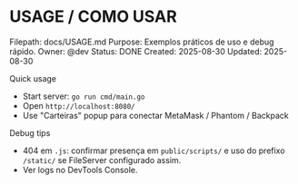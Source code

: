# USAGE / COMO USAR

Filepath: docs/USAGE.md
Purpose: Exemplos práticos de uso e debug rápido.
Owner: @dev
Status: DONE
Created: 2025-08-30
Updated: 2025-08-30

Quick usage
- Start server: `go run cmd/main.go`
- Open `http://localhost:8080/`
- Use "Carteiras" popup para conectar MetaMask / Phantom / Backpack

Debug tips
- 404 em `.js`: confirmar presença em `public/scripts/` e uso do prefixo `/static/` se FileServer configurado assim.
- Ver logs no DevTools Console.